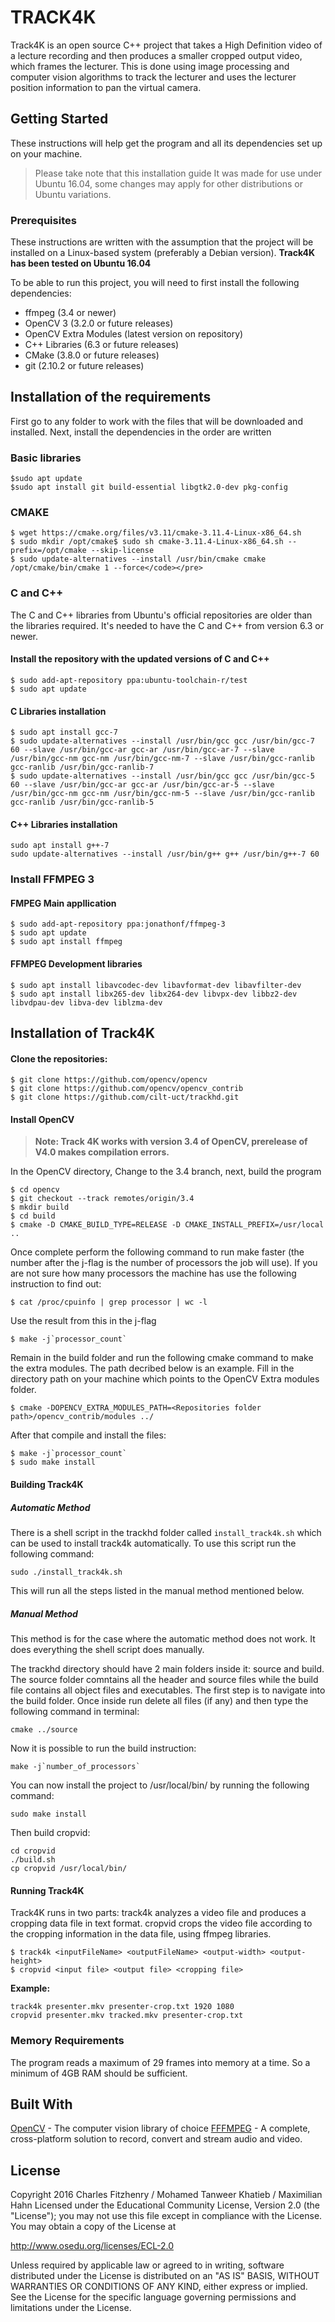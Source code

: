 # TRACK4K
Track4K is an open source C++ project that takes a High Definition video of a lecture recording and then produces a smaller cropped output video, which frames the lecturer. This is done using image processing and computer vision algorithms to track the lecturer and uses the lecturer position information to pan the virtual camera.

## Getting Started
These instructions will help get the program and all its dependencies set up on your machine.

> Please take note that this installation guide It was made for use under Ubuntu 16.04, some changes may apply for other distributions or Ubuntu variations.

### Prerequisites
These instructions are written with the assumption that the project will be installed on a Linux-based system (preferably a Debian version). **Track4K has been tested on Ubuntu 16.04**

 To be able to run this project, you will need to first install the following dependencies:

* ffmpeg (3.4 or newer)
* OpenCV 3 (3.2.0 or future releases)
* OpenCV Extra Modules (latest version on repository)
* C++ Libraries (6.3 or future releases)
* CMake (3.8.0 or future releases)
* git (2.10.2 or future releases)



## Installation of the requirements


First go to any folder to work with the files that will be downloaded and installed. Next, install the dependencies in the order are written

### Basic libraries

```
$sudo apt update
$sudo apt install git build-essential libgtk2.0-dev pkg-config
```

### CMAKE

```
$ wget https://cmake.org/files/v3.11/cmake-3.11.4-Linux-x86_64.sh
$ sudo mkdir /opt/cmake$ sudo sh cmake-3.11.4-Linux-x86_64.sh --prefix=/opt/cmake --skip-license
$ sudo update-alternatives --install /usr/bin/cmake cmake /opt/cmake/bin/cmake 1 --force</code></pre>
```

###  C and C++

The C and C++ libraries from Ubuntu's official repositories are older than the libraries required. It's needed to have the C and C++ from version 6.3 or newer.

#### Install the repository with the updated versions of C and C++
```
$ sudo add-apt-repository ppa:ubuntu-toolchain-r/test
$ sudo apt update
```

#### C Libraries installation
```
$ sudo apt install gcc-7
$ sudo update-alternatives --install /usr/bin/gcc gcc /usr/bin/gcc-7 60 --slave /usr/bin/gcc-ar gcc-ar /usr/bin/gcc-ar-7 --slave /usr/bin/gcc-nm gcc-nm /usr/bin/gcc-nm-7 --slave /usr/bin/gcc-ranlib gcc-ranlib /usr/bin/gcc-ranlib-7
$ sudo update-alternatives --install /usr/bin/gcc gcc /usr/bin/gcc-5 60 --slave /usr/bin/gcc-ar gcc-ar /usr/bin/gcc-ar-5 --slave /usr/bin/gcc-nm gcc-nm /usr/bin/gcc-nm-5 --slave /usr/bin/gcc-ranlib gcc-ranlib /usr/bin/gcc-ranlib-5
```

#### C++ Libraries installation
```
sudo apt install g++-7
sudo update-alternatives --install /usr/bin/g++ g++ /usr/bin/g++-7 60
```

### Install FFMPEG 3

#### FMPEG Main appllication
```
$ sudo add-apt-repository ppa:jonathonf/ffmpeg-3
$ sudo apt update
$ sudo apt install ffmpeg
```

#### FFMPEG Development libraries
```
$ sudo apt install libavcodec-dev libavformat-dev libavfilter-dev 
$ sudo apt install libx265-dev libx264-dev libvpx-dev libbz2-dev libvdpau-dev libva-dev liblzma-dev
```

## Installation of Track4K

#### Clone the repositories:
```
$ git clone https://github.com/opencv/opencv
$ git clone https://github.com/opencv/opencv_contrib
$ git clone https://github.com/cilt-uct/trackhd.git
```

#### Install OpenCV

> **Note: Track 4K works with version 3.4 of OpenCV, prerelease of V4.0 makes compilation errors.**

In the OpenCV directory, Change to the 3.4 branch, next, build the program 
```
$ cd opencv
$ git checkout --track remotes/origin/3.4
$ mkdir build
$ cd build
$ cmake -D CMAKE_BUILD_TYPE=RELEASE -D CMAKE_INSTALL_PREFIX=/usr/local ..
```

Once complete perform the following command to run make faster (the number after the j-flag is the number of processors the job will use). If you are not sure how many processors the machine has use the following instruction to find out:
```
$ cat /proc/cpuinfo | grep processor | wc -l
```

Use the result from this in the j-flag

```
$ make -j`processor_count`
```

Remain in the build folder and run the following cmake command to make the extra modules. The path decribed below is an example. Fill in the directory path on your machine which points to the OpenCV Extra modules folder.

```
$ cmake -DOPENCV_EXTRA_MODULES_PATH=<Repositories folder path>/opencv_contrib/modules ../
```

After that compile and install the files:

```
$ make -j`processor_count`
$ sudo make install
```

#### Building Track4K

##### Automatic Method

There is a shell script in the trackhd folder called `install_track4k.sh` which can be used to install track4k automatically.
To use this script run the following command:

```
sudo ./install_track4k.sh
```

This will run all the steps listed in the manual method mentioned below.

##### Manual Method

This method is for the case where the automatic method does not work. It does everything the shell script does manually.

The trackhd directory should have 2 main folders inside it: source and build. The source folder comntains all the header and source files while the build file contains all object files and executables.
The first step is to navigate into the build folder. Once inside run delete all files (if any) and then type the following command in terminal:

```
cmake ../source
```

Now it is possible to run the build instruction:

```
make -j`number_of_processors`
```
You can now install the project to /usr/local/bin/ by running the following command:

```
sudo make install
```

Then build cropvid:

```
cd cropvid
./build.sh
cp cropvid /usr/local/bin/
```

#### Running Track4K

Track4K runs in two parts: track4k analyzes a video file and produces a cropping data file in text format. cropvid crops the
video file according to the cropping information in the data file, using ffmpeg libraries.

```
$ track4k <inputFileName> <outputFileName> <output-width> <output-height>
$ cropvid <input file> <output file> <cropping file>
```

**Example:**

```
track4k presenter.mkv presenter-crop.txt 1920 1080
cropvid presenter.mkv tracked.mkv presenter-crop.txt
```

### Memory Requirements
The program reads a maximum of 29 frames into memory at a time. So a minimum of 4GB RAM should be sufficient.

## Built With

[OpenCV](http://www.opencv.org) - The computer vision library of choice
[FFFMPEG](https://www.ffmpeg.org) - A complete, cross-platform solution to record, convert and stream audio and video.

## License

  Copyright 2016 Charles Fitzhenry / Mohamed Tanweer Khatieb / Maximilian Hahn
  Licensed under the Educational Community License, Version 2.0
  (the "License"); you may not use this file except in compliance with the License. You may obtain a copy of the License at

  http://www.osedu.org/licenses/ECL-2.0

  Unless required by applicable law or agreed to in writing,
  software distributed under the License is distributed on an "AS IS"
  BASIS, WITHOUT WARRANTIES OR CONDITIONS OF ANY KIND, either express
  or implied. See the License for the specific language governing
  permissions and limitations under the License.
